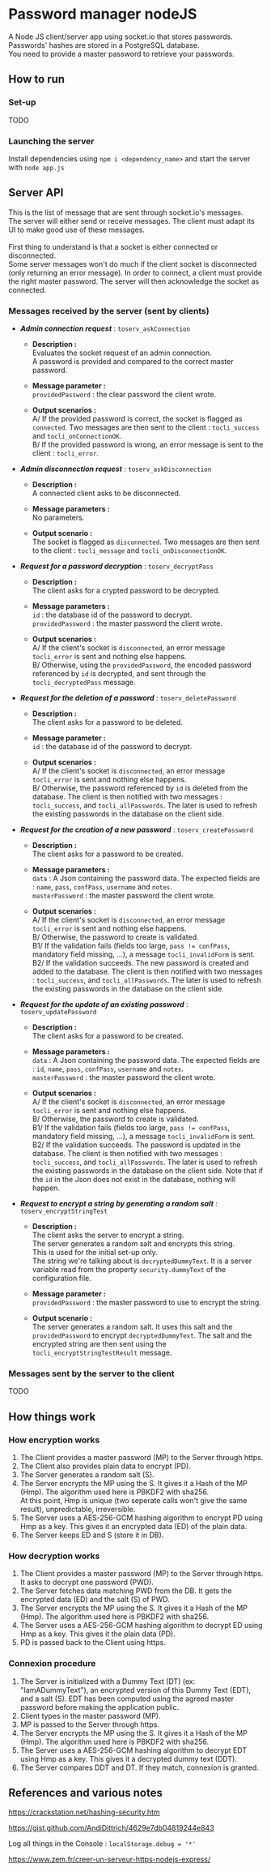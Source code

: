 # Password manager nodeJS 

A Node JS client/server app using socket.io that stores passwords.<br/>
Passwords' hashes are stored in a PostgreSQL database.<br/>
You need to provide a master password to retrieve your passwords.


## How to run

### Set-up

TODO


### Launching the server

Install dependencies using ``` npm i <dependency_name> ``` and start the server with ``` node app.js ```


## Server API

This is the list of message that are sent through socket.io's messages.<br/>
The server will either send or receive messages. The client must adapt its UI to make good use of these messages.<br/>
<br/>
First thing to understand is that a socket is either connected or disconnected.<br/>
Some server messages won't do much if the client socket is disconnected (only returning an error message).
In order to connect, a client must provide the right master password. The server will then acknowledge the socket as connected.


### Messages received by the server (sent by clients)


* **_Admin connection request_** : ```toserv_askConnection```
	* __Description :__<br/>
	Evaluates the socket request of an admin connection.<br/>
	A password is provided and compared to the correct master password.
		
	* __Message parameter :__<br/>
	```providedPassword``` : the clear password the client wrote.
	
	* __Output scenarios :__<br/>
	A/ If the provided password is correct, the socket is flagged as ```connected```. Two messages are then sent to the client : ```tocli_success``` and ```tocli_onConnectionOK```.<br/>
	B/ If the provided password is wrong, an error message is sent to the client : ```tocli_error```.

* **_Admin disconnection request_** : ```toserv_askDisconnection```
	* __Description :__<br/>
	A connected client asks to be disconnected.
		
	* __Message parameters :__<br/>
	No parameters.
	
	* __Output scenario :__<br/>
	The socket is flagged as ```disconnected```. Two messages are then sent to the client : ```tocli_message``` and ```tocli_onDisconnectionOK```.
	
* **_Request for a password decryption_** : ```toserv_decryptPass```
	* __Description :__<br/>
	The client asks for a crypted password to be decrypted.
		
	* __Message parameters :__<br/>
	```id``` : the database id of the password to decrypt.<br/>
	```providedPassword``` : the master password the client wrote.
	
	* __Output scenarios :__<br/>
	A/ If the client's socket is ```disconnected```, an error message ```tocli_error``` is sent and nothing else happens.<br/>
	B/ Otherwise, using the ```providedPassword```, the encoded password referenced by ```id``` is decrypted, and sent through the ```tocli_decryptedPass``` message.

* **_Request for the deletion of a password_** : ```toserv_deletePassword```
	* __Description :__<br/>
	The client asks for a password to be deleted.
		
	* __Message parameter :__<br/>
	```id``` : the database id of the password to decrypt.
	
	* __Output scenarios :__<br/>
	A/ If the client's socket is ```disconnected```, an error message ```tocli_error``` is sent and nothing else happens.<br/>
	B/ Otherwise, the password referenced by ```id``` is deleted from the database. The client is then notified with two messages : ```tocli_success```, and ```tocli_allPasswords```. The later is used to refresh the existing passwords in the database on the client side.
	
* **_Request for the creation of a new password_** : ```toserv_createPassword```
	* __Description :__<br/>
	The client asks for a password to be created.
		
	* __Message parameters :__<br/>
	```data``` : A Json containing the password data. The expected fields are : ```name```, ```pass```, ```confPass```, ```username``` and ```notes```.<br/>
	```masterPassword``` : the master password the client wrote.
	
	* __Output scenarios :__<br/>
	A/ If the client's socket is ```disconnected```, an error message ```tocli_error``` is sent and nothing else happens.<br/>
	B/ Otherwise, the password to create is validated.<br/>
	B1/ If the validation fails (fields too large, ```pass != confPass```, mandatory field missing, ...), a message ```tocli_invalidForm``` is sent.<br/>
	B2/ If the validation succeeds. The new password is created and added to the database. The client is then notified with two messages : ```tocli_success```, and ```tocli_allPasswords```. The later is used to refresh the existing passwords in the database on the client side.

* **_Request for the update of an existing password_** : ```toserv_updatePassword```
	* __Description :__<br/>
	The client asks for a password to be created.
		
	* __Message parameters :__<br/>
	```data``` : A Json containing the password data. The expected fields are : ```id```, ```name```, ```pass```, ```confPass```, ```username``` and ```notes```.<br/>
	```masterPassword``` : the master password the client wrote.
	
	* __Output scenarios :__<br/>
	A/ If the client's socket is ```disconnected```, an error message ```tocli_error``` is sent and nothing else happens.<br/>
	B/ Otherwise, the password to create is validated.<br/>
	B1/ If the validation fails (fields too large, ```pass != confPass```, mandatory field missing, ...), a message ```tocli_invalidForm``` is sent.<br/>
	B2/ If the validation succeeds. The password is updated in the database. The client is then notified with two messages : ```tocli_success```, and ```tocli_allPasswords```. The later is used to refresh the existing passwords in the database on the client side. Note that if the ```id``` in the Json does not exist in the database, nothing will happen.
	
* **_Request to encrypt a string by generating a random salt_** : ```toserv_encryptStringTest```
	* __Description :__<br/>
	The client asks the server to encrypt a string.<br/>
	The server generates a random salt and encrypts this string.<br/>
	This is used for the initial set-up only.<br/>
	The string we're talking about is ```decryptedDummyText```. It is a server variable read from the property ```security.dummyText``` of the configuration file.
		
	* __Message parameter :__<br/>
	```providedPassword``` : the master password to use to encrypt the string.
	
	* __Output scenario :__<br/>
	The server generates a random salt. It uses this salt and the ```providedPassword``` to encrypt ```decryptedDummyText```. The salt and the encrypted string are then sent using the ```tocli_encryptStringTestResult``` message.
	

### Messages sent by the server to the client

TODO

## How things work

### How encryption works

1. The Client provides a master password (MP) to the Server through https.
2. The Client also provides plain data to encrypt (PD).
3. The Server generates a random salt (S).
4. The Server encrypts the MP using the S. It gives it a Hash of the MP (Hmp). The algorithm used here is PBKDF2 with sha256.<br/>
At this point, Hmp is unique (two seperate calls won't give the same result), unpredictable, irreversible.
5. The Server uses a AES-256-GCM hashing algorithm to encrypt PD using Hmp as a key. This gives it an encrypted data (ED) of the plain data.
6. The Server keeps ED and S (store it in DB).


### How decryption works

1. The Client provides a master password (MP) to the Server through https. It asks to decrypt one password (PWD).
2. The Server fetches data matching PWD from the DB. It gets the encrypted data (ED) and the salt (S) of PWD.
3. The Server encrypts the MP using the S. It gives it a Hash of the MP (Hmp). The algorithm used here is PBKDF2 with sha256.
4. The Server uses a AES-256-GCM hashing algorithm to decrypt ED using Hmp as a key. This gives it the plain data (PD).
5. PD is passed back to the Client using https.


### Connexion procedure

1. The Server is initialized with a Dummy Text (DT) (ex: "IamADummyText"), an encrypted version of this Dummy Text (EDT), and a salt (S). EDT has been computed using the agreed master password before making the application public.
2. Client types in the master password (MP).
3. MP is passed to the Server through https.
4. The Server encrypts the MP using the S. It gives it a Hash of the MP (Hmp). The algorithm used here is PBKDF2 with sha256.
5. The Server uses a AES-256-GCM hashing algorithm to decrypt EDT using Hmp as a key. This gives it a decrypted dummy text (DDT).
6. The Server compares DDT and DT. If they match, connexion is granted.


## References and various notes

https://crackstation.net/hashing-security.htm

https://gist.github.com/AndiDittrich/4629e7db04819244e843

Log all things in the Console : ```localStorage.debug = '*'```

https://www.zem.fr/creer-un-serveur-https-nodejs-express/